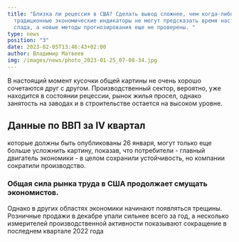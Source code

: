 ```yaml
---
title: "Близка ли рецессия в США? Сделать вывод сложнее, чем когда-либо:
  традиционные экономические индикаторы не могут предсказать время наступления
  спада, а новые методы прогнозирования еще не проверены. "
type: news
position: "3"
date: 2023-02-05T13:46:43+02:00
author: Владимир Матвеев
img: /images/news/photo_2023-01-25_07-08-34.jpg
---
```

<!--StartFragment-->

В настоящий момент кусочки общей картины не очень хорошо сочетаются друг с другом. Производственный сектор, вероятно, уже находится в состоянии рецессии, рынок жилья просел, однако занятость на заводах и в строительстве остается на высоком уровне. 

## Данные по ВВП за IV квартал

которые должны быть опубликованы 26 января, могут только еще больше усложнить картину, показав, что потребители - главный двигатель экономики - в целом сохранили устойчивость, но компании сократили производство.

### Общая сила рынка труда в США продолжает смущать экономистов. 

Однако в других областях экономики начинают появляться трещины. Розничные продажи в декабре упали сильнее всего за год, а несколько измерителей производственной активности показывают сокращение в последнем квартале 2022 года

<!--EndFragment-->